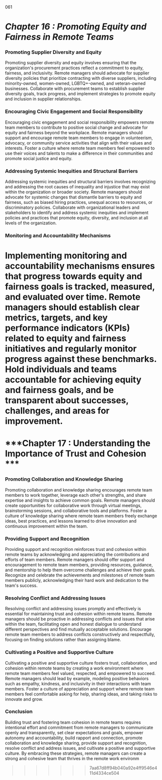 061



# ***Chapter 16 : Promoting Equity and Fairness in Remote Teams***


### **Promoting Supplier Diversity and Equity**

Promoting supplier diversity and equity involves ensuring that the organization's procurement practices reflect a commitment to equity, fairness, and inclusivity. Remote managers should advocate for supplier diversity policies that prioritize contracting with diverse suppliers, including minority-owned, women-owned, LGBTQ+-owned, and veteran-owned businesses. Collaborate with procurement teams to establish supplier diversity goals, track progress, and implement strategies to promote equity and inclusion in supplier relationships.

### **Encouraging Civic Engagement and Social Responsibility**

Encouraging civic engagement and social responsibility empowers remote team members to contribute to positive social change and advocate for equity and fairness beyond the workplace. Remote managers should support and encourage remote team members to engage in volunteerism, advocacy, or community service activities that align with their values and interests. Foster a culture where remote team members feel empowered to use their voices and talents to make a difference in their communities and promote social justice and equity.

### **Addressing Systemic Inequities and Structural Barriers**

Addressing systemic inequities and structural barriers involves recognizing and addressing the root causes of inequality and injustice that may exist within the organization or broader society. Remote managers should advocate for systemic changes that dismantle barriers to equity and fairness, such as biased hiring practices, unequal access to resources, or discriminatory policies. Collaborate with organizational leaders and stakeholders to identify and address systemic inequities and implement policies and practices that promote equity, diversity, and inclusion at all levels of the organization.

### **Monitoring and Accountability Mechanisms**

Implementing monitoring and accountability mechanisms ensures that progress towards equity and fairness goals is tracked, measured, and evaluated over time. Remote managers should establish clear metrics, targets, and key performance indicators (KPIs) related to equity and fairness initiatives and regularly monitor progress against these benchmarks. Hold individuals and teams accountable for achieving equity and fairness goals, and be transparent about successes, challenges, and areas for improvement.
=======
# ***Chapter 17 : Understanding the Importance of Trust and Cohesion ***

### **Promoting Collaboration and Knowledge Sharing**

Promoting collaboration and knowledge sharing encourages remote team members to work together, leverage each other's strengths, and share expertise and insights to achieve common goals. Remote managers should create opportunities for collaborative work through virtual meetings, brainstorming sessions, and collaborative tools and platforms. Foster a culture of knowledge sharing where remote team members freely exchange ideas, best practices, and lessons learned to drive innovation and continuous improvement within the team.

### **Providing Support and Recognition**

Providing support and recognition reinforces trust and cohesion within remote teams by acknowledging and appreciating the contributions and efforts of team members. Remote managers should offer support and encouragement to remote team members, providing resources, guidance, and mentorship to help them overcome challenges and achieve their goals. Recognize and celebrate the achievements and milestones of remote team members publicly, acknowledging their hard work and dedication to the team's success.

### **Resolving Conflict and Addressing Issues**

Resolving conflict and addressing issues promptly and effectively is essential for maintaining trust and cohesion within remote teams. Remote managers should be proactive in addressing conflicts and issues that arise within the team, facilitating open and honest dialogue to understand different perspectives and find mutually acceptable solutions. Encourage remote team members to address conflicts constructively and respectfully, focusing on finding solutions rather than assigning blame.

### **Cultivating a Positive and Supportive Culture**

Cultivating a positive and supportive culture fosters trust, collaboration, and cohesion within remote teams by creating a work environment where remote team members feel valued, respected, and empowered to succeed. Remote managers should lead by example, modeling positive behaviors such as empathy, kindness, and inclusivity in their interactions with team members. Foster a culture of appreciation and support where remote team members feel comfortable asking for help, sharing ideas, and taking risks to innovate and grow.

### **Conclusion**

Building trust and fostering team cohesion in remote teams requires intentional effort and commitment from remote managers to communicate openly and transparently, set clear expectations and goals, empower autonomy and accountability, build rapport and connection, promote collaboration and knowledge sharing, provide support and recognition, resolve conflict and address issues, and cultivate a positive and supportive culture. By embracing these strategies, remote managers can create a strong and cohesive team that thrives in the remote work environm
>>>>>>> 7aa67d8ff94b040a92e4ff9546e411d4334ce504
